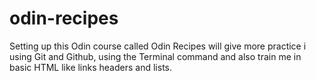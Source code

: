 # odin-recipes
Setting up this Odin course called Odin Recipes will give more practice i using Git and Github, using the Terminal command and also train me in basic HTML like links headers and lists.